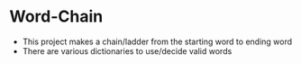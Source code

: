 # Word-Chain
  - This project makes a chain/ladder from the starting word to ending word
  - There are various dictionaries to use/decide valid words
